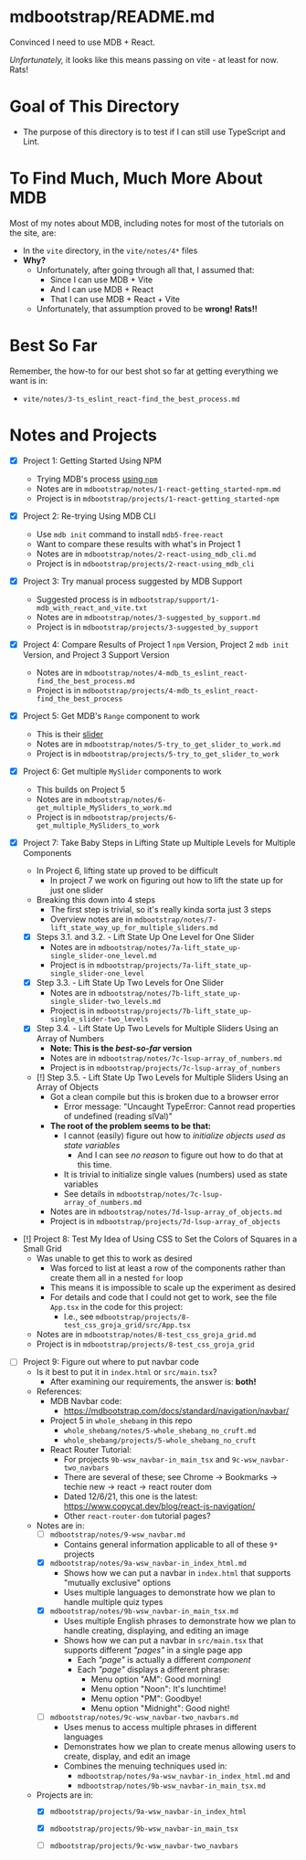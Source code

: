 
# mdbootstrap/README.md

Convinced I need to use MDB + React.

*Unfortunately,* it looks like this means passing on vite - at least for now.  Rats!

# Goal of This Directory

- The purpose of this directory is to test if I can still use TypeScript and Lint.

# To Find Much, Much More About MDB

Most of my notes about MDB, including notes for most of the tutorials on the site, are:

- In the `vite` directory, in the `vite/notes/4*` files
- **Why?**
  - Unfortunately, after going through all that, I assumed that:
    - Since I can use MDB + Vite
    - And I can use MDB + React
    - That I can use MDB + React + Vite
  - Unfortunately, that assumption proved to be **wrong!**  **Rats!!**

# Best So Far

Remember, the how-to for our best shot so far at getting everything we want is in:

- `vite/notes/3-ts_eslint_react-find_the_best_process.md`

# Notes and Projects

- [x] Project 1: Getting Started Using NPM
  - Trying MDB's process [using `npm`](https://mdbootstrap.com/docs/react/getting-started/installation/#section-npm)
  - Notes are in `mdbootstrap/notes/1-react-getting_started-npm.md`
  - Project is in `mdbootstrap/projects/1-react-getting_started-npm`
- [x] Project 2: Re-trying Using MDB CLI
  - Use `mdb init` command to install `mdb5-free-react`
  - Want to compare these results with what's in Project 1
  - Notes are in `mdbootstrap/notes/2-react-using_mdb_cli.md`
  - Project is in `mdbootstrap/projects/2-react-using_mdb_cli`
- [x] Project 3: Try manual process suggested by MDB Support
  - Suggested process is in `mdbootstrap/support/1-mdb_with_react_and_vite.txt`
  - Notes are in `mdbootstrap/notes/3-suggested_by_support.md`
  - Project is in `mdbootstrap/projects/3-suggested_by_support`
- [x] Project 4: Compare Results of Project 1 `npm` Version, Project 2 `mdb init` Version, and Project 3 Support Version
  - Notes are in `mdbootstrap/notes/4-mdb_ts_eslint_react-find_the_best_process.md`
  - Project is in `mdbootstrap/projects/4-mdb_ts_eslint_react-find_the_best_process`
- [x] Project 5: Get MDB's `Range` component to work
  - This is their [slider](https://mdbootstrap.com/docs/react/forms/range/)
  - Notes are in `mdbootstrap/notes/5-try_to_get_slider_to_work.md`
  - Project is in `mdbootstrap/projects/5-try_to_get_slider_to_work`

- [x] Project 6: Get multiple `MySlider` components to work
  - This builds on Project 5
  - Notes are in `mdbootstrap/notes/6-get_multiple_MySliders_to_work.md`
  - Project is in `mdbootstrap/projects/6-get_multiple_MySliders_to_work`

- [x] Project 7: Take Baby Steps in Lifting State up Multiple Levels for Multiple Components
  - In Project 6, lifting state up proved to be difficult
    - In project 7 we work on figuring out how to lift the state up for just one slider
  - Breaking this down into 4 steps
    - The first step is trivial, so it's really kinda sorta just 3 steps
    - Overview notes are in `mdbootstrap/notes/7-lift_state_way_up_for_multiple_sliders.md`
  - [x] Steps 3.1. and 3.2. - Lift State Up One Level for One Slider
    - Notes are in `mdbootstrap/notes/7a-lift_state_up-single_slider-one_level.md`
    - Project is in `mdbootstrap/projects/7a-lift_state_up-single_slider-one_level`
  - [x] Step 3.3. - Lift State Up Two Levels for One Slider
    - Notes are in `mdbootstrap/notes/7b-lift_state_up-single_slider-two_levels.md`
    - Project is in `mdbootstrap/projects/7b-lift_state_up-single_slider-two_levels`
  - [x] Step 3.4. - Lift State Up Two Levels for Multiple Sliders Using an Array of Numbers
    - **Note: This is the *best-so-far* version**
    - Notes are in `mdbootstrap/notes/7c-lsup-array_of_numbers.md`
    - Project is in `mdbootstrap/projects/7c-lsup-array_of_numbers`
  - [!] Step 3.5. - Lift State Up Two Levels for Multiple Sliders Using an Array of Objects
    - Got a clean compile but this is broken due to a browser error
      - Error message: "Uncaught TypeError: Cannot read properties of undefined (reading slVal)"
    - **The root of the problem seems to be that:**
      - I cannot (easily) figure out how to *initialize objects used as state variables*
        - And I can see *no reason* to figure out how to do that at this time.
      - It is trivial to initialize single values (numbers) used as state variables
      - See details in `mdbootstrap/notes/7c-lsup-array_of_numbers.md`
    - Notes are in `mdbootstrap/notes/7d-lsup-array_of_objects.md`
    - Project is in `mdbootstrap/projects/7d-lsup-array_of_objects`
- [!] Project 8: Test My Idea of Using CSS to Set the Colors of Squares in a Small Grid
  - Was unable to get this to work as desired
    - Was forced to list at least a row of the components rather than create them all in a nested `for` loop
    - This means it is impossible to scale up the experiment as desired
    - For details and code that I could not get to work, see the file `App.tsx` in the code for this project:
      - I.e., see `mdbootstrap/projects/8-test_css_groja_grid/src/App.tsx`
  - Notes are in `mdbootstrap/notes/8-test_css_groja_grid.md`
  - Project is in `mdbootstrap/projects/8-test_css_groja_grid`

- [ ] Project 9: Figure out where to put navbar code
  - Is it best to put it in `index.html` or `src/main.tsx`?
    - After examining our requirements, the answer is: **both!**
  - References:
    - MDB Navbar code:
      - https://mdbootstrap.com/docs/standard/navigation/navbar/
    - Project 5 in `whole_shebang` in this repo
      - `whole_shebang/notes/5-whole_shebang_no_cruft.md`
      - `whole_shebang/projects/5-whole_shebang_no_cruft`
    - React Router Tutorial:
      - For projects `9b-wsw_navbar-in_main_tsx` and `9c-wsw_navbar-two_navbars`
      - There are several of these; see Chrome -> Bookmarks -> techie new -> react -> react router dom
      - Dated 12/6/21, this one is the latest: https://www.copycat.dev/blog/react-js-navigation/
      - Other `react-router-dom` tutorial pages?
  - Notes are in:
    - [ ] `mdbootstrap/notes/9-wsw_navbar.md`
      - Contains general information applicable to all of these `9*` projects
    - [x] `mdbootstrap/notes/9a-wsw_navbar-in_index_html.md`
      - Shows how we can put a navbar in `index.html` that supports "mutually exclusive" options
      - Uses multiple languages to demonstrate how we plan to handle multiple quiz types
    - [x] `mdbootstrap/notes/9b-wsw_navbar-in_main_tsx.md`
      - Uses multiple English phrases to demonstrate how we plan to handle creating, displaying, and editing an image
      - Shows how we can put a navbar in `src/main.tsx` that supports different *"pages"* in a single page app
        - Each *"page"* is actually a different *component*
        - Each *"page"* displays a different phrase:
          - Menu option "AM": Good morning!
          - Menu option "Noon": It's lunchtime!
          - Menu option "PM": Goodbye!
          - Menu option "Midnight": Good night!
    - [ ] `mdbootstrap/notes/9c-wsw_navbar-two_navbars.md`
      - Uses menus to access multiple phrases in different languages
      - Demonstrates how we plan to create menus allowing users to create, display, and edit an image
      - Combines the menuing techniques used in:
        - `mdbootstrap/notes/9a-wsw_navbar-in_index_html.md` and
        - `mdbootstrap/notes/9b-wsw_navbar-in_main_tsx.md`
  - Projects are in:
    - [x] `mdbootstrap/projects/9a-wsw_navbar-in_index_html`
    - [x] `mdbootstrap/projects/9b-wsw_navbar-in_main_tsx`
    - [ ] `mdbootstrap/projects/9c-wsw_navbar-two_navbars`

